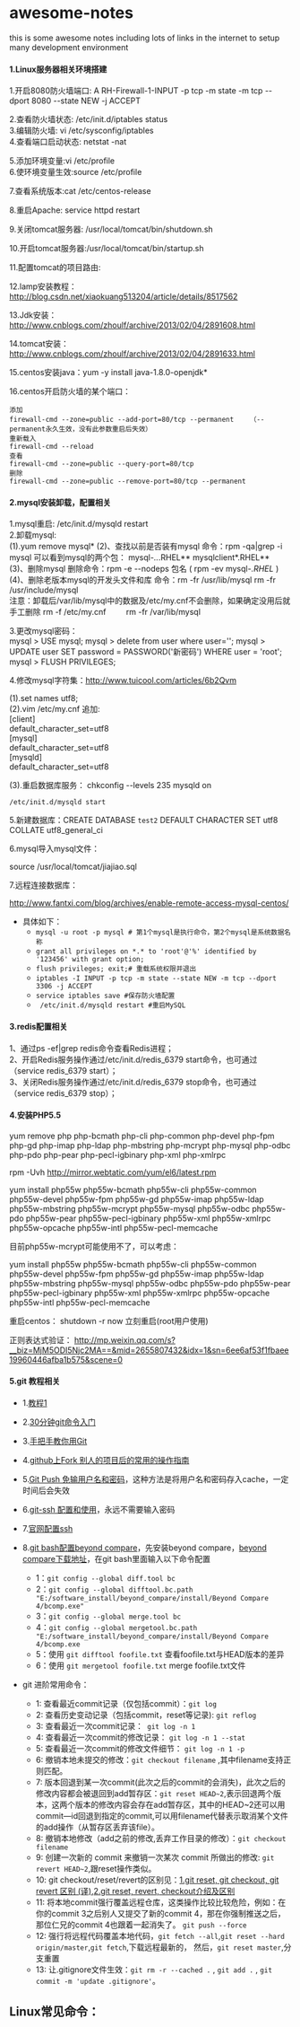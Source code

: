 # awesome-notes
this is some awesome notes including lots of links in the internet to setup many development environment


<h4>1.Linux服务器相关环境搭建</h4>
1.开启8080防火墙端口:  A RH-Firewall-1-INPUT -p tcp -m state -m tcp --dport 8080 --state NEW -j ACCEPT  

2.查看防火墙状态:   /etc/init.d/iptables status  
3.编辑防火墙:   vi /etc/sysconfig/iptables   
4.查看端口启动状态:   netstat -nat                 

5.添加环境变量:vi /etc/profile     
6.使环境变量生效:source /etc/profile 

7.查看系统版本:cat /etc/centos-release 

8.重启Apache: service httpd restart 



9.关闭tomcat服务器: /usr/local/tomcat/bin/shutdown.sh 

10.开启tomcat服务器:/usr/local/tomcat/bin/startup.sh 

11.配置tomcat的项目路由:<Context path="/mayi" docBase="${catalina.home}/webapps/mayi/WebRoot" reloadable="true"/> 

12.lamp安装教程：http://blog.csdn.net/xiaokuang513204/article/details/8517562

13.Jdk安装：http://www.cnblogs.com/zhoulf/archive/2013/02/04/2891608.html

14.tomcat安装：http://www.cnblogs.com/zhoulf/archive/2013/02/04/2891633.html

15.centos安装java：yum -y install java-1.8.0-openjdk*

16.centos开启防火墙的某个端口：
```
添加
firewall-cmd --zone=public --add-port=80/tcp --permanent    （--permanent永久生效，没有此参数重启后失效）
重新载入
firewall-cmd --reload
查看
firewall-cmd --zone=public --query-port=80/tcp
删除
firewall-cmd --zone=public --remove-port=80/tcp --permanent
```

<h4>2.mysql安装卸载，配置相关</h4>

1.mysql重启: /etc/init.d/mysqld restart  
2.卸载mysql:<br>
(1).yum remove mysql*
(2)、查找以前是否装有mysql
	命令：rpm -qa|grep -i mysql
	可以看到mysql的两个包：
	mysql-*..*.RHEL**
	mysqlclient*.RHEL**<br>
(3)、删除mysql
	删除命令：rpm -e --nodeps 包名
	( rpm -ev mysql-*.RHEL* )<br>
(4)、删除老版本mysql的开发头文件和库
	命令：rm -fr /usr/lib/mysql
	rm -fr /usr/include/mysql<br>
	注意：卸载后/var/lib/mysql中的数据及/etc/my.cnf不会删除，如果确定没用后就手工删除
	rm -f /etc/my.cnf
　　	rm -fr /var/lib/mysql

3.更改mysql密码：<br>
mysql > USE mysql;
mysql > delete from user where user=''; 
mysql > UPDATE user SET password = PASSWORD('新密码') WHERE user = 'root'; 
mysql > FLUSH PRIVILEGES;

4.修改mysql字符集：http://www.tuicool.com/articles/6b2Qvm

(1).set names utf8;<br>
(2).vim /etc/my.cnf 追加:<br>
	[client]<br>
	default_character_set=utf8<br>
	[mysql]<br>
	default_character_set=utf8<br>
	[mysqld]<br>
	default_character_set=utf8
	
(3).重启数据库服务：
	chkconfig --levels 235 mysqld on

	/etc/init.d/mysqld start

5.新建数据库：CREATE DATABASE `test2` DEFAULT CHARACTER SET utf8 COLLATE utf8_general_ci

6.mysql导入mysql文件：

source /usr/local/tomcat/jiajiao.sql

7.远程连接数据库：

http://www.fantxi.com/blog/archives/enable-remote-access-mysql-centos/
- 具体如下：
	- ``` mysql -u root -p mysql # 第1个mysql是执行命令，第2个mysql是系统数据名称 ```
	- ``` grant all privileges on *.* to 'root'@'%' identified by '123456' with grant option; ```
	- ``` flush privileges; exit;# 重载系统权限并退出 ```
	- ``` iptables -I INPUT -p tcp -m state --state NEW -m tcp --dport 3306 -j ACCEPT ```
	- ``` service iptables save #保存防火墙配置 ```
	- ``` /etc/init.d/mysqld restart #重启MySQL```

<h4>3.redis配置相关</h4>

1、通过ps -ef|grep redis命令查看Redis进程；<br>
2、开启Redis服务操作通过/etc/init.d/redis_6379 start命令，也可通过（service redis_6379 start）；<br>
3、关闭Redis服务操作通过/etc/init.d/redis_6379 stop命令，也可通过（service redis_6379 stop）；<br>



<h4>4.安装PHP5.5</h4>

yum remove php  php-bcmath php-cli php-common  php-devel php-fpm    php-gd php-imap  php-ldap php-mbstring php-mcrypt php-mysql   php-odbc   php-pdo   php-pear  php-pecl-igbinary  php-xml php-xmlrpc
 
rpm -Uvh http://mirror.webtatic.com/yum/el6/latest.rpm
  
yum install php55w  php55w-bcmath php55w-cli php55w-common  php55w-devel php55w-fpm    php55w-gd php55w-imap  php55w-ldap php55w-mbstring php55w-mcrypt php55w-mysql   php55w-odbc   php55w-pdo   php55w-pear  php55w-pecl-igbinary  php55w-xml php55w-xmlrpc php55w-opcache php55w-intl php55w-pecl-memcache

目前php55w-mcrypt可能使用不了，可以考虑：


yum install php55w  php55w-bcmath php55w-cli php55w-common  php55w-devel php55w-fpm    php55w-gd php55w-imap  php55w-ldap php55w-mbstring php55w-mysql   php55w-odbc   php55w-pdo   php55w-pear  php55w-pecl-igbinary  php55w-xml php55w-xmlrpc php55w-opcache php55w-intl php55w-pecl-memcache


重启centos：
shutdown -r now 立刻重启(root用户使用)

正则表达式验证：
http://mp.weixin.qq.com/s?__biz=MjM5ODI5Njc2MA==&mid=2655807432&idx=1&sn=6ee6af53f1fbaee19960446afba1b575&scene=0

<h4>5.git 教程相关</h4>

- 1.[教程1](http://www.yiibai.com/git/git_pull.html)

- 2.[30分钟git命令入门](http://mp.weixin.qq.com/s?__biz=MjM5OTA1MDUyMA==&mid=2655436216&idx=1&sn=07cb1ceab6cf16fdf311d801739563b3&scene=23&srcid=0629eCqdpgkfEhljVPB6Iork#rd)

- 3.[手把手教你用Git](http://mp.weixin.qq.com/s?__biz=MjM5OTA1MDUyMA==&mid=403636269&idx=2&sn=62d8327286c6ca8bd8898f51755ecdba&scene=21#wechat_redirect)

- 4.[github上Fork 别人的项目后的常用的操作指南](http://it.taocms.org/10/5831.htm)

- 5.[Git Push 免输用户名和密码](http://www.jianshu.com/p/f54053afecf2)，这种方法是将用户名和密码存入cache，一定时间后会失效

- 6.[git-ssh 配置和使用](https://segmentfault.com/a/1190000002645623)，永远不需要输入密码

- 7.[官网配置ssh](https://help.github.com/articles/generating-an-ssh-key/)

- 8.[git bash配置beyond compare](http://www.scootersoftware.com/support.php?zz=kb_vcs#gitwindows)，先安装beyond compare，[beyond compare下载地址](http://www.scootersoftware.com/download.php)，在git bash里面输入以下命令配置
	- 1：``` git config --global diff.tool bc ```
	- 2：``` git config --global difftool.bc.path "E:/software_install/beyond_compare/install/Beyond Compare 4/bcomp.exe" ```
	- 3：``` git config --global merge.tool bc ```
	- 4：``` git config --global mergetool.bc.path "E:/software_install/beyond_compare/install/Beyond Compare 4/bcomp.exe ```
	- 5：使用 ``` git difftool foofile.txt ``` 查看foofile.txt与HEAD版本的差异
	- 6：使用 ``` git mergetool foofile.txt ``` merge foofile.txt文件
	
- git 进阶常用命令：
	- 1: 查看最近commit记录（仅包括commit）：``` git log ```
	- 2: 查看历史变动记录（包括commit，reset等记录): ``` git reflog ```	
	- 3: 查看最近一次commit记录：``` git log -n 1```
	- 4: 查看最近一次commit的修改记录： ``` git log -n 1 --stat ```
	- 5: 查看最近一次commit的修改文件细节： ``` git log -n 1 -p ```
	- 6: 撤销本地未提交的修改：``` git checkout filename ``` ,其中filename支持正则匹配。
	- 7: 版本回退到某一次commit(此次之后的commit的会消失)，此次之后的修改内容都会被退回到add暂存区：``` git reset HEAD~2 ```,表示回退两个版本，这两个版本的修改内容会存在add暂存区，其中的HEAD~2还可以用commit—id回退到指定的commit,可以用filename代替表示取消某个文件的add操作（从暂存区丢弃该file）。
	- 8: 撤销本地修改（add之前的修改,丢弃工作目录的修改）：``` git checkout filename ```
	- 9: 创建一次新的 commit 来撤销一次某次 commit 所做出的修改: ``` git revert HEAD~2 ```,跟reset操作类似。
	- 10: git checkout/reset/revert的区别见：[1.git reset, git checkout, git revert 区别 (译)](http://www.tuicool.com/articles/aiAnuuz),[2.git reset, revert, checkout介绍及区别](http://chuansong.me/n/293582251542)
	- 11: 将本地commit强行覆盖远程仓库，这类操作比较比较危险，例如：在你的commit 3之后别人又提交了新的commit 4，那在你强制推送之后，那位仁兄的commit 4也跟着一起消失了。 ``` git push --force ```
	- 12: 强行将远程代码覆盖本地代码，``` git fetch --all ```,``` git reset --hard origin/master ```,``` git fetch ```,下载远程最新的， 然后，``` git reset master ```,分支重置
	- 13: 让.gitignore文件生效：``` git rm -r --cached . ``` , ``` git add . ``` , ``` git commit -m 'update .gitignore' ```。
	
## Linux常见命令：
